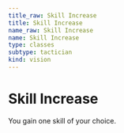 ```yaml
---
title_raw: Skill Increase
title: Skill Increase
name_raw: Skill Increase
name: Skill Increase
type: classes
subtype: tactician
kind: vision
---
```


# Skill Increase

You gain one skill of your choice.
